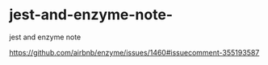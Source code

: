 # jest-and-enzyme-note-
jest and enzyme note

https://github.com/airbnb/enzyme/issues/1460#issuecomment-355193587
